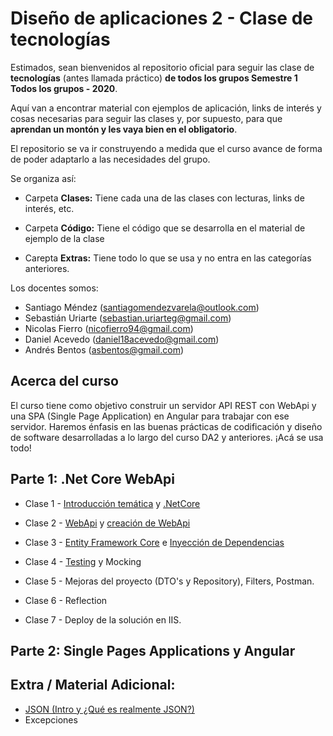   
# **Diseño de aplicaciones 2 - Clase de tecnologías**

Estimados, sean bienvenidos al repositorio oficial para seguir las clase de **tecnologías** (antes llamada práctico) **de todos los grupos Semestre 1 Todos los grupos - 2020**.

Aquí van a encontrar material con ejemplos de aplicación, links de interés y cosas necesarias para seguir las clases y, por supuesto, para que **aprendan un montón y les vaya bien en el obligatorio**.

El repositorio se va ir construyendo a medida que el curso avance de forma de poder adaptarlo a las necesidades del grupo.

Se organiza así:

- Carpeta **Clases:** Tiene cada una de las clases con lecturas, links de interés, etc.

- Carpeta **Código:** Tiene el código que se desarrolla en el material de ejemplo de la clase

- Carepta **Extras:** Tiene todo lo que se usa y no entra en las categorías anteriores.

Los docentes somos:

- Santiago Méndez (santiagomendezvarela@outlook.com)
- Sebastián Uriarte (sebastian.uriarteg@gmail.com) 
- Nicolas Fierro (nicofierro94@gmail.com)
- Daniel Acevedo (daniel18acevedo@gmail.com)
- Andrés Bentos (asbentos@gmail.com)

## Acerca del curso

El curso tiene como objetivo construir un servidor API REST con WebApi y una SPA (Single Page Application) en Angular para trabajar con ese servidor. Haremos énfasis en las buenas prácticas de codificación y diseño de software desarrolladas a lo largo del curso DA2 y anteriores. ¡Acá se usa todo!

## Parte 1: .Net Core WebApi

- Clase 1 - [Introducción temática](/Clases/Clase1.1_Intro_StackTecnolog%C3%ADas.md) y [.NetCore](/Clases/Clase1.2_NetCore.md)

- Clase 2 - [WebApi](/Clases/Clase2.1_WebApi.md) y [creación de WebApi](/Clases/Clase2.2_Creacion.md)

- Clase 3 - [Entity Framework Core](/Clases/Clase3.1_EF_CoreWebApiRespositorio.md) e [Inyección de Dependencias](/Clases/Clase3.2_InyeccionDependencias.md)

- Clase 4 - [Testing](/Clases/Clase4.1_Testing.md) y Mocking

- Clase 5 - Mejoras del proyecto (DTO's y Repository), Filters, Postman.

- Clase 6 - Reflection

- Clase 7 - Deploy de la solución en IIS.

## Parte 2: Single Pages Applications y Angular

## Extra / Material Adicional:

- [JSON (Intro y ¿Qué es realmente JSON?)](https://developer.mozilla.org/es/docs/Learn/JavaScript/Objects/JSON)
- Excepciones
